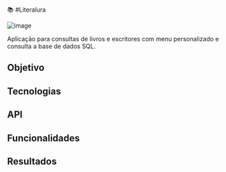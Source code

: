 📚 #Literalura

![image](https://github.com/LealDias/LiterAlura---Challange-Java/assets/70763447/ab7d3368-00fa-4471-a515-fec3fe58ef4a)

Aplicação para consultas de livros e escritores com menu personalizado e consulta a base de dados SQL.

## Objetivo

## Tecnologias

## API

## Funcionalidades 

## Resultados
